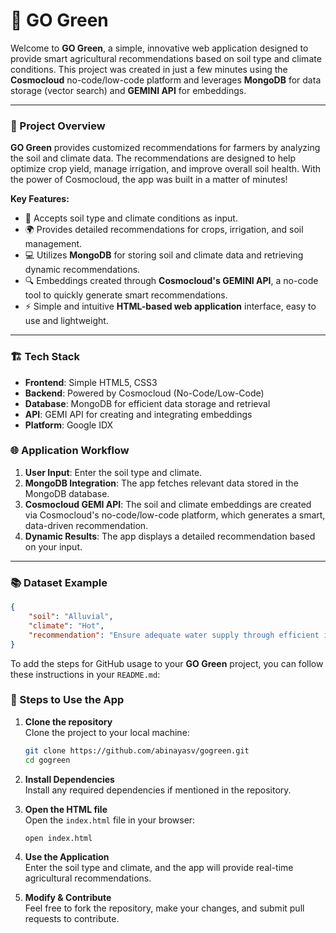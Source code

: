 # 🌿 GO Green

Welcome to **GO Green**, a simple, innovative web application designed to provide smart agricultural recommendations based on soil type and climate conditions. This project was created in just a few minutes using the **Cosmocloud** no-code/low-code platform and leverages **MongoDB** for data storage (vector search) and **GEMINI API** for embeddings.

---

### 📜 Project Overview

**GO Green** provides customized recommendations for farmers by analyzing the soil and climate data. The recommendations are designed to help optimize crop yield, manage irrigation, and improve overall soil health. With the power of Cosmocloud, the app was built in a matter of minutes!

**Key Features:**
- 🌱 Accepts soil type and climate conditions as input.
- 🌍 Provides detailed recommendations for crops, irrigation, and soil management.
- 💻 Utilizes **MongoDB** for storing soil and climate data and retrieving dynamic recommendations.
- 🔍 Embeddings created through **Cosmocloud's GEMINI API**, a no-code tool to quickly generate smart recommendations.
- ⚡ Simple and intuitive **HTML-based web application** interface, easy to use and lightweight.

---

### 🏗️ Tech Stack

- **Frontend**: Simple HTML5, CSS3
- **Backend**: Powered by Cosmocloud (No-Code/Low-Code)
- **Database**: MongoDB for efficient data storage and retrieval
- **API**: GEMI API for creating and integrating embeddings
- **Platform**: Google IDX


### 🌐 Application Workflow

1. **User Input**: Enter the soil type and climate.
2. **MongoDB Integration**: The app fetches relevant data stored in the MongoDB database.
3. **Cosmocloud GEMI API**: The soil and climate embeddings are created via Cosmocloud's no-code/low-code platform, which generates a smart, data-driven recommendation.
4. **Dynamic Results**: The app displays a detailed recommendation based on your input.

---

### 📚 Dataset Example

```json
{
    "soil": "Alluvial",
    "climate": "Hot",
    "recommendation": "Ensure adequate water supply through efficient irrigation systems such as drip irrigation to prevent drought stress. Consider growing crops like sugarcane, wheat, and rice which thrive in alluvial soil."
}
```
To add the steps for GitHub usage to your **GO Green** project, you can follow these instructions in your `README.md`:

### 🚀 Steps to Use the App

1. **Clone the repository**  
   Clone the project to your local machine:
   ```bash
   git clone https://github.com/abinayasv/gogreen.git
   cd gogreen
   ```

2. **Install Dependencies**  
   Install any required dependencies if mentioned in the repository.

3. **Open the HTML file**  
   Open the `index.html` file in your browser:
   ```bash
   open index.html
   ```

4. **Use the Application**  
   Enter the soil type and climate, and the app will provide real-time agricultural recommendations.

5. **Modify & Contribute**  
   Feel free to fork the repository, make your changes, and submit pull requests to contribute.

